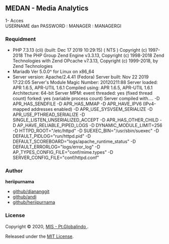 ## MEDAN - Media Analytics

1- Acces  <br>
   USERNAME dan PASSWORD : MANAGER : MANAGERGI <br>


### Requidment
* PHP 7.3.13 (cli) (built: Dec 17 2019 10:29:15) ( NTS )
Copyright (c) 1997-2018 The PHP Group
Zend Engine v3.3.13, Copyright (c) 1998-2018 Zend Technologies
    with Zend OPcache v7.3.13, Copyright (c) 1999-2018, by Zend Technologies
* Mariadb  Ver 5.0.0^ for Linux on x86_64
* Server version: Apache/2.4.41 (Fedora)
Server built:   Nov 22 2019 17:22:05
Server's Module Magic Number: 20120211:88
Server loaded:  APR 1.6.5, APR-UTIL 1.6.1
Compiled using: APR 1.6.5, APR-UTIL 1.6.1
Architecture:   64-bit
Server MPM:     event
  threaded:     yes (fixed thread count)
    forked:     yes (variable process count)
Server compiled with....
 -D APR_HAS_SENDFILE
 -D APR_HAS_MMAP
 -D APR_HAVE_IPV6 (IPv4-mapped addresses enabled)
 -D APR_USE_SYSVSEM_SERIALIZE
 -D APR_USE_PTHREAD_SERIALIZE
 -D SINGLE_LISTEN_UNSERIALIZED_ACCEPT
 -D APR_HAS_OTHER_CHILD
 -D AP_HAVE_RELIABLE_PIPED_LOGS
 -D DYNAMIC_MODULE_LIMIT=256
 -D HTTPD_ROOT="/etc/httpd"
 -D SUEXEC_BIN="/usr/sbin/suexec"
 -D DEFAULT_PIDLOG="run/httpd.pid"
 -D DEFAULT_SCOREBOARD="logs/apache_runtime_status"
 -D DEFAULT_ERRORLOG="logs/error_log"
 -D AP_TYPES_CONFIG_FILE="conf/mime.types"
 -D SERVER_CONFIG_FILE="conf/httpd.conf"

### Author

**heriipurnama**

* [github/diananggit](https://github.com/diananggit)
* [github/andi](https://github.com/Andi131014)
* [github/heriipurnama](https://github.com/heriipurnama)

### License

Copyright © 2020, [ MIS - Pt.Globalindo ](https://github.com/Globalindo-intimates/Report-GI).

Released under the [MIT License](LICENSE).
